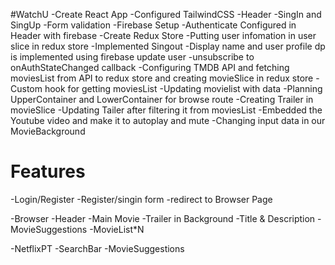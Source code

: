 #WatchU 
-Create React App
-Configured TailwindCSS
-Header 
-SingIn and SingUp
-Form validation
-Firebase Setup
-Authenticate Configured in Header with firebase 
-Create Redux Store 
-Putting user infomation in user slice in redux store 
-Implemented Singout
-Display name and user profile dp is implemented using firebase update user
-unsubscribe to onAuthStateChanged callback 
-Configuring TMDB API and fetching  moviesList from API to redux store and creating movieSlice in redux store 
-Custom hook  for getting moviesList 
-Updating movielist with data 
-Planning UpperContainer and LowerContainer for browse route
-Creating  Trailer in movieSlice
-Updating Tailer after filtering it from moviesList 
-Embedded the Youtube  video and make it to autoplay and mute 
-Changing input data in our MovieBackground 

# Features 
-Login/Register
   -Register/singin form
   -redirect to Browser Page

-Browser 
 -Header
 -Main Movie 
    -Trailer in Background
    -Title & Description
    -MovieSuggestions
       -MovieList*N

-NetflixPT
   -SearchBar 
   -MovieSuggestions